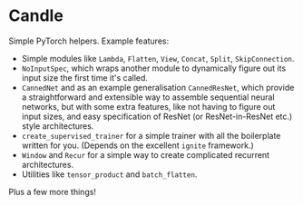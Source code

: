 # Candle
Simple PyTorch helpers. Example features:
* Simple modules like `Lambda`, `Flatten`, `View`, `Concat`, `Split`, `SkipConnection`.
* `NoInputSpec`, which wraps another module to dynamically figure out its input size the first time it's called.
* `CannedNet` and as an example generalisation `CannedResNet`, which provide a straightforward and extensible way to assemble sequential neural networks, but with some extra features, like not having to figure out input sizes, and easy specification of ResNet (or ResNet-in-ResNet etc.) style architectures.
* `create_supervised_trainer` for a simple trainer with all the boilerplate written for you. (Depends on the excellent `ignite` framework.)
* `Window` and `Recur` for a simple way to create complicated recurrent architectures.
* Utilities like `tensor_product` and `batch_flatten`.

Plus a few more things!
